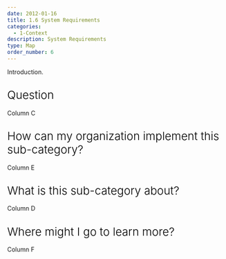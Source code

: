 ```yaml
---
date: 2012-01-16
title: 1.6 System Requirements
categories:
  - 1-Context
description: System Requirements
type: Map
order_number: 6
---
```


Introduction.

## <span style="color:black;font-weight:360;font-size:26px">Question</span>

Column C

## <span style="color:black;font-weight:360;font-size:26px">How can my organization implement this sub-category?</span>

Column E

## <span style="color:black;font-weight:360;font-size:26px">What is this sub-category about?</span>

<!--more-->

Column D

<!--more-->

## <span style="color:black;font-weight:360;font-size:26px">Where might I go to learn more?</span>

<!--more-->

Column F

